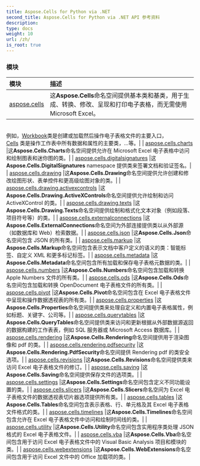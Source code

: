 ```yaml
---
title: Aspose.Cells for Python via .NET
second_title: Aspose.Cells for Python via .NET API 参考资料
description:
type: docs
weight: 10
url: /zh/
is_root: true
---
```

### 模块
|模块|描述|
| :- | :- |
| [aspose.cells](/cells/python-net/zh/aspose.cells) |这**Aspose.Cells**命名空间提供基本类和基类，用于生成、转换、修改、呈现和打印电子表格，而无需使用 Microsoft Excel。<br/>例如，[Workbook](/cells/python-net/zh/aspose.cells/workbook)类是创建或加载然后操作电子表格文件的主要入口，<br/>[Cells](/cells/python-net/zh/aspose.cells/cells) 类是操作工作表中所有数据和属性的主要类，...等。|
| [aspose.cells.charts](/cells/python-net/zh/aspose.cells.charts) |这**Aspose.Cells.Charts**命名空间提供允许在 Microsoft Excel 电子表格中访问和绘制图表和迷你图的类。|
| [aspose.cells.digitalsignatures](/cells/python-net/zh/aspose.cells.digitalsignatures) |这**Aspose.Cells.DigitalSignatures** namespace 提供类来签署文档和验证签名。|
| [aspose.cells.drawing](/cells/python-net/zh/aspose.cells.drawing) |这**Aspose.Cells.Drawing**命名空间提供允许创建和修改绘图形状、表单控件和更高级绘图对象的类。|
| [aspose.cells.drawing.activexcontrols](/cells/python-net/zh/aspose.cells.drawing.activexcontrols) |这**Aspose.Cells.Drawing.ActiveXControls**命名空间提供允许绘制和访问 ActiveXControl 的类。|
| [aspose.cells.drawing.texts](/cells/python-net/zh/aspose.cells.drawing.texts) |这**Aspose.Cells.Drawing.Texts**命名空间提供绘制和格式化文本对象（例如段落、项目符号等）的类。|
| [aspose.cells.externalconnections](/cells/python-net/zh/aspose.cells.externalconnections) |这**Aspose.Cells.ExternalConnections**命名空间为外部连接提供类以从外部源（如数据库和 Web）检索数据。|
| [aspose.cells.json](/cells/python-net/zh/aspose.cells.json) |这**Aspose.Cells.Json**命名空间包含 JSON 的所有类。|
| [aspose.cells.markup](/cells/python-net/zh/aspose.cells.markup) |这**Aspose.Cells.Markup**命名空间包含表示文档中客户定义的语义的类：智能标签、自定义 XML 和更多标记标签。|
| [aspose.cells.metadata](/cells/python-net/zh/aspose.cells.metadata) |这**Aspose.Cells.Metadata**命名空间包含所有加载和保存电子表格元数据的类。|
| [aspose.cells.numbers](/cells/python-net/zh/aspose.cells.numbers) |这**Aspose.Cells.Numbers**命名空间包含加载和转换 Apple Numbers 文件的所有类。|
| [aspose.cells.ods](/cells/python-net/zh/aspose.cells.ods) |这**Aspose.Cells.Ods**命名空间包含加载和转换 OpenDocument 电子表格文件的所有类。|
| [aspose.cells.pivot](/cells/python-net/zh/aspose.cells.pivot) |这**Aspose.Cells.Pivot**命名空间包含在 Excel 电子表格文件中呈现和操作数据透视表的所有类。|
| [aspose.cells.properties](/cells/python-net/zh/aspose.cells.properties) |这**Aspose.Cells.Properties**命名空间提供类来处理自定义和内置电子表格属性，例如标题、关键字、公司等。|
| [aspose.cells.querytables](/cells/python-net/zh/aspose.cells.querytables) |这**Aspose.Cells.QueryTables**命名空间提供类来访问和更新根据从外部数据源返回的数据构建的工作表表，例如 SQL 服务器或 Microsoft Access 数据库。|
| [aspose.cells.rendering](/cells/python-net/zh/aspose.cells.rendering) |这**Aspose.Cells.Rendering**命名空间提供用于渲染图像和 pdf 的类。|
| [aspose.cells.rendering.pdfsecurity](/cells/python-net/zh/aspose.cells.rendering.pdfsecurity) |这**Aspose.Cells.Rendering.PdfSecurity**命名空间提供 Rendering pdf 的类安全选项。|
| [aspose.cells.revisions](/cells/python-net/zh/aspose.cells.revisions) |这**Aspose.Cells.Revisions**命名空间提供类来访问 Excel 电子表格文件的修订。|
| [aspose.cells.saving](/cells/python-net/zh/aspose.cells.saving) |这**Aspose.Cells.Saving**命名空间提供保存文件的选项类。|
| [aspose.cells.settings](/cells/python-net/zh/aspose.cells.settings) |这**Aspose.Cells.Settings**命名空间包含定义不同功能设置的类。|
| [aspose.cells.slicers](/cells/python-net/zh/aspose.cells.slicers) |这**Aspose.Cells.Slicers**命名空间为 Excel 电子表格文件的数据透视表切片器选项提供所有类。|
| [aspose.cells.tables](/cells/python-net/zh/aspose.cells.tables) |这**Aspose.Cells.Tables**命名空间包含表示表格、行、单元格及其 Excel 电子表格文件格式的类。|
| [aspose.cells.timelines](/cells/python-net/zh/aspose.cells.timelines) |这**Aspose.Cells.Timelines**命名空间包含允许在 Excel 电子表格文件中访问和绘制时间线的类。|
| [aspose.cells.utility](/cells/python-net/zh/aspose.cells.utility) |这**Aspose.Cells.Utility**命名空间包含实用程序类处理 JSON 格式的 Excel 电子表格文件。|
| [aspose.cells.vba](/cells/python-net/zh/aspose.cells.vba) |这**Aspose.Cells.Vba**命名空间包含用于访问 Excel 电子表格文件中的 Visual Basic Analysis 项目和模块的类。|
| [aspose.cells.webextensions](/cells/python-net/zh/aspose.cells.webextensions) |这**Aspose.Cells.WebExtensions**命名空间包含用于访问 Excel 文件中的 Office 加载项的类。|


